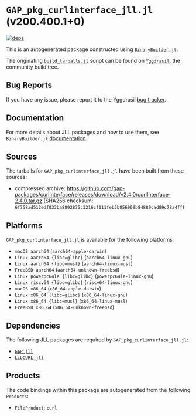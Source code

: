 # `GAP_pkg_curlinterface_jll.jl` (v200.400.1+0)

[![deps](https://juliahub.com/docs/GAP_pkg_curlinterface_jll/deps.svg)](https://juliahub.com/ui/Packages/General/GAP_pkg_curlinterface_jll/)

This is an autogenerated package constructed using [`BinaryBuilder.jl`](https://github.com/JuliaPackaging/BinaryBuilder.jl).

The originating [`build_tarballs.jl`](https://github.com/JuliaPackaging/Yggdrasil/blob/66c47dbb0b079efdfcbf23638c24a014dd919c10/G/GAP_pkg/GAP_pkg_curlinterface/build_tarballs.jl) script can be found on [`Yggdrasil`](https://github.com/JuliaPackaging/Yggdrasil/), the community build tree.

## Bug Reports

If you have any issue, please report it to the Yggdrasil [bug tracker](https://github.com/JuliaPackaging/Yggdrasil/issues).

## Documentation

For more details about JLL packages and how to use them, see `BinaryBuilder.jl` [documentation](https://docs.binarybuilder.org/stable/jll/).

## Sources

The tarballs for `GAP_pkg_curlinterface_jll.jl` have been built from these sources:

* compressed archive: https://github.com/gap-packages/curlInterface/releases/download/v2.4.0/curlInterface-2.4.0.tar.gz (SHA256 checksum: `6f758ad512edf033ba8892875c3216cf111feb5b856909b84889cad89c78a4ff`)

## Platforms

`GAP_pkg_curlinterface_jll.jl` is available for the following platforms:

* `macOS aarch64` (`aarch64-apple-darwin`)
* `Linux aarch64 {libc=glibc}` (`aarch64-linux-gnu`)
* `Linux aarch64 {libc=musl}` (`aarch64-linux-musl`)
* `FreeBSD aarch64` (`aarch64-unknown-freebsd`)
* `Linux powerpc64le {libc=glibc}` (`powerpc64le-linux-gnu`)
* `Linux riscv64 {libc=glibc}` (`riscv64-linux-gnu`)
* `macOS x86_64` (`x86_64-apple-darwin`)
* `Linux x86_64 {libc=glibc}` (`x86_64-linux-gnu`)
* `Linux x86_64 {libc=musl}` (`x86_64-linux-musl`)
* `FreeBSD x86_64` (`x86_64-unknown-freebsd`)

## Dependencies

The following JLL packages are required by `GAP_pkg_curlinterface_jll.jl`:

* [`GAP_jll`](https://github.com/JuliaBinaryWrappers/GAP_jll.jl)
* [`LibCURL_jll`](https://github.com/JuliaBinaryWrappers/LibCURL_jll.jl)

## Products

The code bindings within this package are autogenerated from the following `Products`:

* `FileProduct`: `curl`
